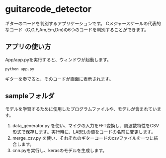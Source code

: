 # guitarcode_detector
ギターのコードを判別するアプリケーションです。
Cメジャースケールの代表的なコード（C,G,F,Am,Em,Dm)の6つのコードを判別することができます。

## アプリの使い方
App/app.pyを実行すると、ウィンドウが起動します。

``` python app.py ```

ギターを奏でると、そのコードが画面に表示されます。

## sampleフォルダ
モデルを学習するために使用したプログラムファイルや、モデルが含まれています。

1. data_generator.py を使い、マイクの入力をFFT変換し、周波数特性をCSV形式で保存します。実行時に、LABELの値をコードの名前に変更します。
2. merge_csv.py を使い、それぞれのギターコードのcsvファイルを一つに結合します。
3. cnn.pyを実行し、kerasのモデルを生成します。
